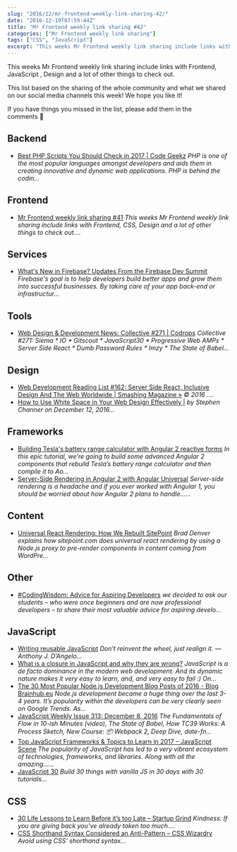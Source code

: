 ```yaml
---
slug: "2016/12/mr-frontend-weekly-link-sharing-42/"
date: "2016-12-19T07:59:44Z"
title: "Mr Frontend weekly link sharing #42"
categories: ["Mr Frontend weekly link sharing"]
tags: ["CSS", "JavaScript"]
excerpt: "This weeks Mr Frontend weekly link sharing include links with Frontend, JavaScript , Design and a l..."
---
```


This weeks Mr Frontend weekly link sharing include links with Frontend, JavaScript , Design and a lot of other things to check out.

This list based on the sharing of the whole community and what we shared on our social media channels this week! We hope you like it!

If you have things you missed in the list, please add them in the comments 🙂

## Backend

* [Best PHP Scripts You Should Check in 2017 | Code Geekz](http://buff.ly/2hgnZvw "Best PHP Scripts You Should Check in 2017 | Code Geekz") _PHP is one of the most popular languages amongst developers and aids them in creating innovative and dynamic web applications. PHP is behind the codin..._

## Frontend

* [Mr Frontend weekly link sharing #41](http://blog.mrfrontend.org/2016/12/mr-frontend-weekly-link-sharing-41/ "Mr Frontend weekly link sharing #41") _This weeks Mr Frontend weekly link sharing include links with Frontend, CSS, Design and a lot of other things to check out...._

## Services

* [What's New in Firebase? Updates From the Firebase Dev Summit](http://buff.ly/2hnYaaz "What's New in Firebase? Updates From the Firebase Dev Summit") _Firebase's goal is to help developers build better apps and grow them into successful businesses. By taking care of your app back-end or infrastructur..._

## Tools

* [Web Design & Development News: Collective #271 | Codrops](http://buff.ly/2gByycZ "Web Design & Development News: Collective #271 | Codrops") _Collective #271: Siema * IO * Gitscout * JavaScript30 * Progressive Web AMPs * Server Side React * Dumb Password Rules * Imzy * The State of Babel..._

## Design

* [Web Development Reading List #162: Server Side React, Inclusive Design And The Web Worldwide | Smashing Magazine »](http://buff.ly/2gUfraf "Web Development Reading List #162: Server Side React, Inclusive Design And The Web Worldwide | Smashing Magazine »") _© 2016 ...._
* [How to Use White Space in Your Web Design Effectively |](http://buff.ly/2hupQxb "How to Use White Space in Your Web Design Effectively |") _by Stephen Channer on December 12, 2016..._

## Frameworks

* [Building Tesla's battery range calculator with Angular 2 reactive forms](http://buff.ly/2gUa9M0 "Building Tesla's battery range calculator with Angular 2 reactive forms") _In this epic tutorial, we’re going to build some advanced Angular 2 components that rebuild Tesla’s battery range calculator and then compile it to Ao..._
* [Server-Side Rendering in Angular 2 with Angular Universal](http://buff.ly/2gUboL8 "Server-Side Rendering in Angular 2 with Angular Universal") _Server-side rendering is a headache and if you ever worked with Angular 1, you should be worried about how Angular 2 plans to handle......_

## Content

* [Universal React Rendering: How We Rebuilt SitePoint](http://buff.ly/2hvlMKA "Universal React Rendering: How We Rebuilt SitePoint") _Brad Denver explains how sitepoint.com does universal react rendering by using a Node.js proxy to pre-render components in content coming from WordPre..._

## Other

* [#CodingWisdom: Advice for Aspiring Developers](http://buff.ly/2hwitVP "#CodingWisdom: Advice for Aspiring Developers") _we decided to ask our students – who were once beginners and are now professional developers – to share their most valuable advice for aspiring develo..._

## JavaScript

* [Writing reusable JavaScript](http://buff.ly/2gDlTS9 "Writing reusable JavaScript") _Don’t reinvent the wheel, just realign it. — Anthony J. D’Angelo..._
* [What is a closure in JavaScript and why they are wrong?](http://buff.ly/2gBIxPB "What is a closure in JavaScript and why they are wrong?") _JavaScript is a de facto dominance in the modern web development. And its dynamic nature makes it very easy to learn, and, and very easy to fail :) On..._
* [The 30 Most Popular Node.js Development Blog Posts of 2016 - Blog Brainhub.eu](http://buff.ly/2gm5ZeO "The 30 Most Popular Node.js Development Blog Posts of 2016 - Blog Brainhub.eu") _Node.js development became a huge thing over the last 3-4 years. It’s popularity within the developers can be very clearly seen on Google Trends. As..._
* [JavaScript Weekly Issue 313: December 8, 2016](http://buff.ly/2hpUhF2 "JavaScript Weekly Issue 313: December 8, 2016") _The Fundamentals of Flow in 10-ish Minutes (video), The State of Babel, How TC39 Works: A Process Sketch, New Course: 📦 Webpack 2, Deep Dive, date-fn..._
* [Top JavaScript Frameworks & Topics to Learn in 2017 – JavaScript Scene](http://buff.ly/2hgoxl4 "Top JavaScript Frameworks & Topics to Learn in 2017 – JavaScript Scene") _The popularity of JavaScript has led to a very vibrant ecosystem of technologies, frameworks, and libraries. Along with all the amazing…..._
* [JavaScript 30](http://buff.ly/2h4an6i "JavaScript 30") _Build 30 things with vanilla JS in 30 days with 30 tutorials..._

## CSS

* [30 Life Lessons to Learn Before it’s too Late – Startup Grind](http://buff.ly/2hx5aEn "30 Life Lessons to Learn Before it’s too Late – Startup Grind") _Kindness: If you are giving back you’ve already taken too much...._
* [CSS Shorthand Syntax Considered an Anti-Pattern – CSS Wizardry](http://buff.ly/2gmg1N2 "CSS Shorthand Syntax Considered an Anti-Pattern – CSS Wizardry") _Avoid using CSS’ shorthand syntax..._